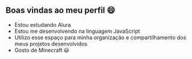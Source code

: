 ## Boas vindas ao meu perfil 😄

- Estou estudando Alura
- Estou me desenvolvendo na linguagem JavaScript
- Utilizo esse espaço para minha organização e compartilhamento dos meus projetos desenvolvidos
- Gosto de Minecraft 😃
